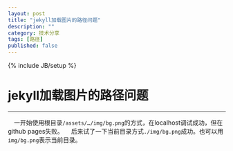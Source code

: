 ```yaml
---
layout: post
title: "jekyll加载图片的路径问题"
description: ""
category: 技术分享
tags: [路径]
published: false
---
```

{% include JB/setup %}
# jekyll加载图片的路径问题
---
　一开始使用根目录` /assets/…/img/bg.png `的方式，在localhost调试成功，但在github pages失败。
　后来试了一下当前目录方式` ./img/bg.png `成功。也可以用` img/bg.png `表示当前目录。

<!--break-->
